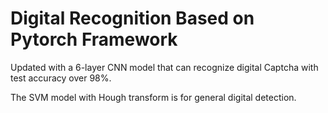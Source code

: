 # Digital Recognition Based on Pytorch Framework

Updated with a 6-layer CNN model that can recognize digital Captcha with test accuracy over 98%.

The SVM model with Hough transform is for general digital detection.

